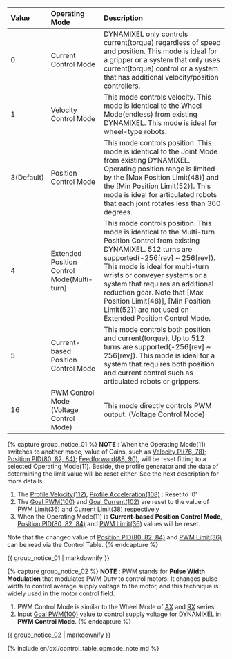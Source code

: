 
| Value      | Operating Mode                             | Description                                                                                                                                                                                                                                                                                   |
|:-----------|:-------------------------------------------|:----------------------------------------------------------------------------------------------------------------------------------------------------------------------------------------------------------------------------------------------------------------------------------------------|
| 0          | Current Control Mode                       | DYNAMIXEL only controls current(torque) regardless of speed and position. This mode is ideal for a gripper or a system that only uses current(torque) control or a system that has additional velocity/position controllers.                                                                  |
| 1          | Velocity Control Mode                      | This mode controls velocity. This mode is identical to the Wheel Mode(endless) from existing DYNAMIXEL. This mode is ideal for wheel-type robots.                                                                                                                                             |
| 3(Default) | Position Control Mode                      | This mode controls position. This mode is identical to the Joint Mode from existing DYNAMIXEL. Operating position range is limited by the [Max Position Limit(48)] and the [Min Position Limit(52)]. This mode is ideal for articulated robots that each joint rotates less than 360 degrees. |
| 4          | Extended Position Control Mode(Multi-turn) | This mode controls position. This mode is identical to the Multi-turn Position Control from existing DYNAMIXEL. 512 turns are supported(-256[rev] ~ 256[rev]). This mode is ideal for multi-turn wrists or conveyer systems or a system that requires an additional reduction gear. Note that [Max Position Limit(48)], [Min Position Limit(52)] are not used on Extended Position Control Mode.                      |
| 5          | Current-based Position Control Mode        | This mode controls both position and current(torque). Up to 512 turns are supported(-256[rev] ~ 256[rev]). This mode is ideal for a system that requires both position and current control such as articulated robots or grippers.                                                            |
| 16         | PWM Control Mode  (Voltage Control Mode)   | This mode directly controls PWM output. (Voltage Control Mode)                                                                                                                                                                                                                                |

{% capture group_notice_01 %}
**NOTE** : When the Operating Mode(11) switches to another mode, value of Gains, such as [Velocity PI(76, 78)](#velocity-pi-gain76-78); [Position PID(80, 82, 84)](#position-pid-gain80-82-84); [Feedforward(88, 90)](#position-pid-gain80-82-84), will be reset fitting to a selected Operating Mode(11). Beside, the profile generator and the data of determining the limit value will be reset either. See the next description for more details.  

1. The [Profile Velocity(112)](#profile-velocity112), [Profile Acceleration(108)](#profile-acceleration108) : Reset to ‘0’
2. The [Goal PWM(100)](#goal-pwm100) and [Goal Current(102)](#goal-current102) are reset to the value of [PWM Limit(36)](#pwm-limit36) and [Current Limit(38)](#current-limit38) respectively
3. When the Operating Mode(11) is **Current-based Position Control Mode**, [Position PID(80, 82, 84)](#position-pid-gain80-82-84) and [PWM Limit(36)](#pwm-limit36) values will be reset. 

Note that the changed value of [Position PID(80, 82, 84)](#position-pid-gain80-82-84) and [PWM Limit(36)](#pwm-limit36) can be read via the Control Table.
{% endcapture %}
<div class="notice">{{ group_notice_01 | markdownify }}</div>

{% capture group_notice_02 %}
**NOTE** : PWM stands for **Pulse Width Modulation** that modulates PWM Duty to control motors. It changes pulse width to control average supply voltage to the motor, and this technique is widely used in the motor control field.  
1. PWM Control Mode is similar to the Wheel Mode of [AX](/docs/en/dxl/ax/ax-12w/#cw-compliance-margin) and [RX](/docs/en/dxl/rx/rx-10/#moving-speed-32) series.
2. Input [Goal PWM(100)](#goal-pwm) value to control supply voltage for DYNAMIXEL in **PWM Control Mode**.
{% endcapture %}
<div class="notice">{{ group_notice_02 | markdownify }}</div>

{% include en/dxl/control_table_opmode_note.md %}
